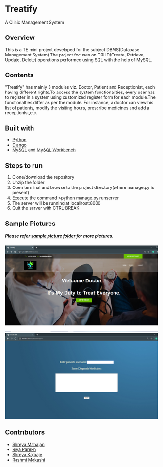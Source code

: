 # Treatify
A Clinic Management System  

## Overview
  This is a TE mini project developed for the subject DBMS(Database Management System).The project focuses on CRUD(Create, Retrieve, Update, Delete) operations performed using SQL with the help of MySQL. 
  
## Contents
  "Treatify" has mainly 3 modules viz. Doctor, Patient and Receptionist, each having different rights.To access the system functionalities, every user has to register in a system using customized register form for each module.The functionalties differ as per the module. For instance, a doctor can view his list of patients, modify the visiting hours, prescribe medicines and add a receptionist,etc. 
  
## Built with
  - [Python](https://www.python.org/downloads/)
  - [Django](https://www.djangoproject.com/download/)
  - [MySQL](https://www.mysql.com/downloads/) and [MySQL Workbench](https://dev.mysql.com/downloads/workbench/)
  
## Steps to run
1. Clone/download the repository
2. Unzip the folder
3. Open terminal and browse to the project directory(where manage.py is present)
4. Execute the command >python manage.py runserver 
5. The server will be running at localhost:8000
6. Quit the server with CTRL-BREAK

## Sample Pictures

##### Please refer [sample picture folder](https://github.com/shreyadm/Treatify/tree/master/sample_pictures) for more pictures.

![Doctor Module Homepage](https://github.com/shreyadm/Treatify/blob/master/sample_pictures/doctor.png?raw=true)
![Presciption](https://github.com/shreyadm/Treatify/blob/master/sample_pictures/prescription.png?raw=true)

## Contributors
* [Shreya Mahajan](https://github.com/shreyadm)
* [Riya Parekh](https://github.com/RiyaParekh)
* [Shreya Kajbaje](https://github.com/shreyakajbaje)
* [Rashmi Mokashi](https://github.com/rashmi11mokashi)

